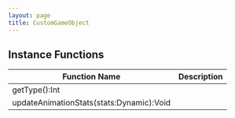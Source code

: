 ```yaml
---
layout: page
title: CustomGameObject
---
```


## Instance Functions

| Function Name | Description |
| --------------- | ------------- |
| getType():Int |  |
| updateAnimationStats(stats:Dynamic):Void |  |


